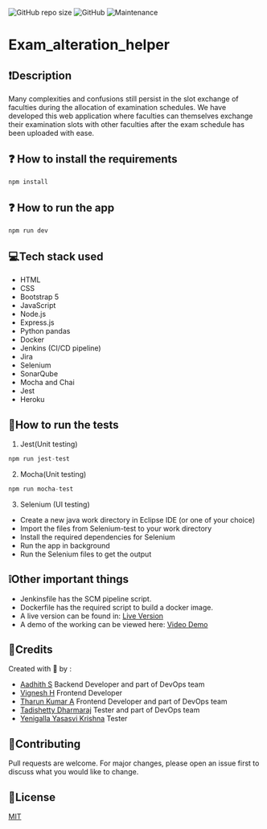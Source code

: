 ![GitHub repo size](https://img.shields.io/github/repo-size/L3g3Nd4Ry-iwnl/Exam_alteration_helper)
![GitHub](https://img.shields.io/github/license/L3g3Nd4Ry-iwnl/Exam_alteration_helper)
![Maintenance](https://img.shields.io/maintenance/yes/2021?style=plastic)

# Exam_alteration_helper

## ❗Description
Many complexities and confusions still persist in the slot exchange of faculties during the allocation of examination schedules. We have developed this web application where faculties can themselves exchange their examination slots with other faculties after the exam schedule has been uploaded with ease.
 
## ❓ How to install the requirements
```javascript
npm install
```

## ❓ How to run the app
```javascript
npm run dev
```

## 💻Tech stack used

* HTML
* CSS
* Bootstrap 5
* JavaScript
* Node.js
* Express.js
* Python pandas
* Docker
* Jenkins (CI/CD pipeline)
* Jira
* Selenium
* SonarQube
* Mocha and Chai
* Jest
* Heroku

## 🎯How to run the tests
1. Jest(Unit testing)
```javascript
npm run jest-test
```

2. Mocha(Unit testing)
```javascript
npm run mocha-test
````

3. Selenium (UI testing)
- Create a new java work directory in Eclipse IDE (or one of your choice)
- Import the files from Selenium-test to your work directory
- Install the required dependencies for Selenium
- Run the app in background
- Run the Selenium files to get the output

## ❕Other important things

- Jenkinsfile has the SCM pipeline script.
- Dockerfile has the required script to build a docker image.
- A live version can be found in: [Live Version](https://exam-alteration-helper.herokuapp.com)
- A demo of the working can be viewed here: [Video Demo](https://youtu.be/i1jRs5SPhvg)

## 💁Credits
Created with 💖 by :
- [Aadhith S](https://github.com/L3g3Nd4Ry-iwnl) Backend Developer and part of DevOps team
- [Vignesh H](https://github.com/Vignesh1326) Frontend Developer
- [Tharun Kumar A](https://github.com/TharunKumar107) Frontend Developer and part of DevOps team
- [Tadishetty Dharmaraj](https://github.com/dharmaraj133) Tester and part of DevOps team
- [Yenigalla Yasasvi Krishna](https://github.com/yasasvi1217) Tester

## 💌Contributing

Pull requests are welcome. For major changes, please open an issue first to discuss what you would like to change.

## 📕License
[MIT](https://github.com/L3g3Nd4Ry-iwnl/Exam_alteration_helper/blob/master/LICENSE)
